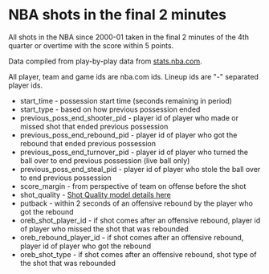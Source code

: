 # NBA shots in the final 2 minutes

All shots in the NBA since 2000-01 taken in the final 2 minutes of the 4th quarter or overtime with the score within 5 points.

Data compiled from play-by-play data from [stats.nba.com](https://stats.nba.com/).

All player, team and game ids are nba.com ids. Lineup ids are "-" separated player ids.

* start_time - possession start time (seconds remaining in period)
* start_type - based on how previous possession ended
* previous_poss_end_shooter_pid - player id of player who made or missed shot that ended previous possession
* previous_poss_end_rebound_pid - player id of player who got the rebound that ended previous possession
* previous_poss_end_turnover_pid - player id of player who turned the ball over to end previous possession (live ball only)
* previous_poss_end_steal_pid - player id of player who stole the ball over to end previous possession
* score_margin - from perspective of team on offense before the shot
* shot_quality - [Shot Quality model details here](https://dblackrun.github.io/2018/09/03/pbp-shot-quality-model.html)
* putback - within 2 seconds of an offensive rebound by the player who got the rebound
* oreb_shot_player_id - if shot comes after an offensive rebound, player id of player who missed the shot that was rebounded
* oreb_rebound_player_id - if shot comes after an offensive rebound, player id of player who got the rebound
* oreb_shot_type - if shot comes after an offensive rebound, shot type of the shot that was rebounded
